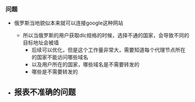### 问题
- 俄罗斯当地貌似本来就可以连接google这种网站
  - 所以当俄罗斯的用户获取dlc规格的时候，选择不通的国家，会导致不同的目标地址会被墙
    - 后续可以优化，但是这个工作量非常大，需要知道每个代理节点所在的国家不能访问哪些域名
    - 以及用户所在的国家，哪些域名是不需要转发的
    - 哪些是不需要转发的

- 报表不准确的问题
  - 